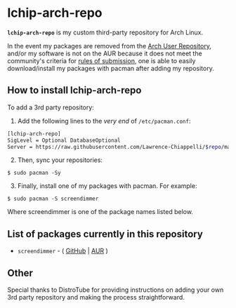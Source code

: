 # lchip-arch-repo

**`lchip-arch-repo`** is my custom third-party repository for Arch Linux. 

In the event my packages are removed from the [Arch User Repository](https://aur.archlinux.org/), and/or my software is not on the AUR because it does not meet the community's criteria for [rules of submission](https://wiki.archlinux.org/title/AUR_submission_guidelines#Rules_of_submission), one is able to easily download/install my packages with pacman after adding my repository.

##  How to install lchip-arch-repo

To add a 3rd party repository:

1) Add the following lines to the *very end* of `/etc/pacman.conf`:

```bash
[lchip-arch-repo]
SigLevel = Optional DatabaseOptional
Server = https://raw.githubusercontent.com/Lawrence-Chiappelli/$repo/main/$arch
```

2) Then, sync your repositories:

`$ sudo pacman -Sy`

3) Finally, install one of my packages with pacman. For example:

`$ sudo pacman -S screendimmer`

Where screendimmer is one of the package names listed below.

## List of packages currently in this repository
- `screendimmer` - ( [GitHub](https://github.com/Lawrence-Chiappelli/screendimmer) | [AUR](https://aur.archlinux.org/packages/screendimmer/) )

## Other

Special thanks to DistroTube for providing instructions on adding your own 3rd party repository and making the process straightforward.
